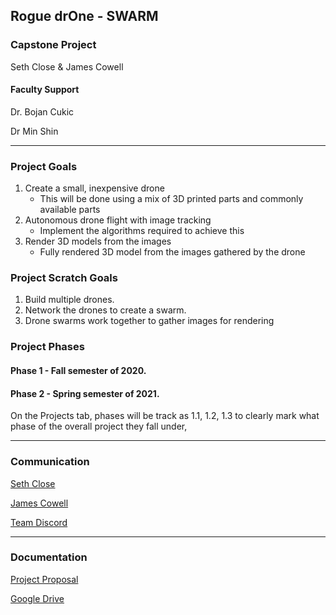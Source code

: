 ## Rogue drOne - SWARM
### Capstone Project
Seth Close & James Cowell

#### Faculty Support
Dr. Bojan Cukic


Dr Min Shin

---
### Project Goals
1. Create a small, inexpensive drone
   * This will be done using a mix of 3D printed parts and commonly available parts
2. Autonomous drone flight with image tracking
   * Implement the algorithms required to achieve this
3. Render 3D models from the images
   * Fully rendered 3D model from the images gathered by the drone
    
### Project Scratch Goals
1. Build multiple drones.
2. Network the drones to create a swarm.
3. Drone swarms work together to gather images for rendering

### Project Phases 
#### Phase 1 - Fall semester of 2020.
#### Phase 2 - Spring semester of 2021. 
On the Projects tab, phases will be track as 1.1, 1.2, 1.3 to clearly mark what phase
of the overall project they fall under,

---
### Communication

[Seth Close](sclose1@uncc.edu)

[James Cowell](jcowell1@uncc.edu)

[Team Discord](https://discord.gg/pS7WH8R)

---
### Documentation
[Project Proposal](https://docs.google.com/document/d/1Qn0AaKkgPxXiBETwMTNJuUk5ZNNM7yqAt_4JTHbLq_M/edit?usp=sharing)

[Google Drive](https://drive.google.com/drive/folders/1en7ZnY1vt9UbizFLqtwsDdOUqmVkj97z?usp=sharing)
